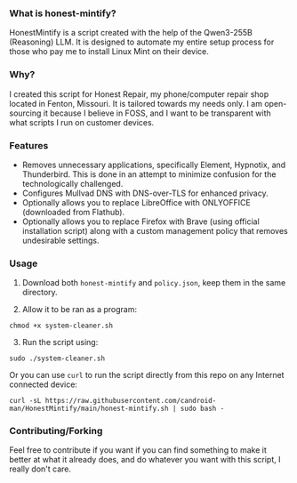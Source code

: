 ### What is honest-mintify?

HonestMintify is a script created with the help of the Qwen3-255B (Reasoning) LLM. It is designed to automate my entire setup process for those who pay me to install Linux Mint on their device.
### Why?
I created this script for Honest Repair, my phone/computer repair shop located in Fenton, Missouri. It is tailored towards my needs only. I am open-sourcing it because I believe in FOSS, and I want to be transparent with what scripts I run on customer devices.
### Features
* Removes unnecessary applications, specifically Element, Hypnotix, and Thunderbird. This is done in an attempt to minimize confusion for the technologically challenged.
* Configures Mullvad DNS with DNS-over-TLS for enhanced privacy.
* Optionally allows you to replace LibreOffice with ONLYOFFICE (downloaded from Flathub).
* Optionally allows you to replace Firefox with Brave (using official installation script) along with a custom management policy that removes undesirable settings.
### Usage
1. Download both `honest-mintify` and `policy.json`, keep them in the same directory.


2. Allow it to be ran as a program:
```
chmod +x system-cleaner.sh
```
3. Run the script using:
```
sudo ./system-cleaner.sh
```
Or you can use `curl` to run the script directly from this repo on any Internet connected device:
```
curl -sL https://raw.githubusercontent.com/candroid-man/HonestMintify/main/honest-mintify.sh | sudo bash -
```
### Contributing/Forking
Feel free to contribute if you want if you can find something to make it better at what it already does, and do whatever you want with this script, I really don't care.























